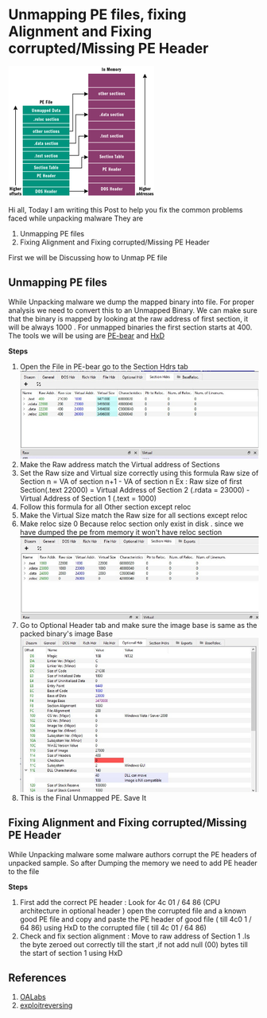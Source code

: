 # Unmapping PE files, fixing Alignment and Fixing corrupted/Missing PE Header

![image pe](pe.png)

Hi all, Today I am writing this Post to help you fix the common  problems faced while unpacking malware
They are 
1) Unmapping PE files
2) Fixing Alignment and Fixing corrupted/Missing PE Header

First we will be Discussing how to Unmap PE file

## Unmapping PE files
 While Unpacking malware we dump the mapped binary into file. For proper analysis we need to convert this to an Unmapped Binary. We can make sure that the binary is mapped by looking at the raw address of first section, it will be always 1000 . For unmapped binaries the first section starts at 400. The tools we will be using are [PE-bear](https://github.com/hasherezade/pe-bear-releases) and [HxD](http://mh-nexus.de/hxd)

 
**Steps**

 1) Open the File in PE-bear go to the Section Hdrs tab
 ![Mapped pe](mapped.png)
 2) Make the Raw address  match the Virtual address of Sections 
 3) Set the Raw size and Virtual size correctly using  this formula Raw size of Section n = VA of section n+1 - VA of section n Ex : Raw size of first Section(.text 22000) = Virtual Address of Section 2 (.rdata = 23000) -  Virtual Address of Section 1 (.text = 1000) 
 4) Follow this formula for all Other section except reloc
 5) Make the Virtual Size  match the Raw size for all sections except reloc
 6) Make reloc size 0 Because reloc section only exist in disk . since we have dumped the pe from memory it won't have reloc section
 ![Unmapped pe](unmapped.png) 
 7) Go to Optional Header tab and make sure the image base is same as the packed binary's image Base
  ![Image Base](image_base.png) 
 8) This is the Final Unmapped PE. Save It



## Fixing Alignment and Fixing corrupted/Missing PE Header

 While Unpacking malware some malware authors corrupt the PE headers of unpacked sample. So after Dumping the memory we need to add PE header to the file 

**Steps**

1)  First add the correct PE header : Look for 4c 01 / 64 86 (CPU architecture in optional header ) open the corrupted file and a known good PE  file and copy and paste the PE header of good file ( till 4c0 1 / 64 86) using HxD to the corrupted file ( till 4c 01 / 64 86) 
2)  Check and fix section alignment : Move to raw address of  Section 1 .Is the byte zeroed out correctly till the start ,if not add null (00) bytes till the start of section 1 using HxD

## References

1) [OALabs](https://www.youtube.com/watch?v=WthvahlAYFY)
2) [exploitreversing](https://exploitreversing.com/2021/12/03/malware-analysis-series-mas-article-1/)


 

